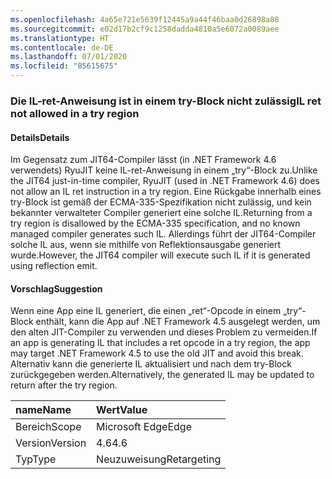 ```yaml
---
ms.openlocfilehash: 4a65e721e5639f12445a9a44f46baa0d26898a88
ms.sourcegitcommit: e02d17b2cf9c1258dadda4810a5e6072a0089aee
ms.translationtype: HT
ms.contentlocale: de-DE
ms.lasthandoff: 07/01/2020
ms.locfileid: "85615675"
---
```

### <a name="il-ret-not-allowed-in-a-try-region"></a><span data-ttu-id="94796-101">Die IL-ret-Anweisung ist in einem try-Block nicht zulässig</span><span class="sxs-lookup"><span data-stu-id="94796-101">IL ret not allowed in a try region</span></span>

#### <a name="details"></a><span data-ttu-id="94796-102">Details</span><span class="sxs-lookup"><span data-stu-id="94796-102">Details</span></span>

<span data-ttu-id="94796-103">Im Gegensatz zum JIT64-Compiler lässt (in .NET Framework 4.6 verwendets) RyuJIT keine IL-ret-Anweisung in einem „try“-Block zu.</span><span class="sxs-lookup"><span data-stu-id="94796-103">Unlike the JIT64 just-in-time compiler, RyuJIT (used in .NET Framework 4.6) does not allow an IL ret instruction in a try region.</span></span> <span data-ttu-id="94796-104">Eine Rückgabe innerhalb eines try-Block ist gemäß der ECMA-335-Spezifikation nicht zulässig, und kein bekannter verwalteter Compiler generiert eine solche IL.</span><span class="sxs-lookup"><span data-stu-id="94796-104">Returning from a try region is disallowed by the ECMA-335 specification, and no known managed compiler generates such IL.</span></span> <span data-ttu-id="94796-105">Allerdings führt der JIT64-Compiler solche IL aus, wenn sie mithilfe von Reflektionsausgabe generiert wurde.</span><span class="sxs-lookup"><span data-stu-id="94796-105">However, the JIT64 compiler will execute such IL if it is generated using reflection emit.</span></span>

#### <a name="suggestion"></a><span data-ttu-id="94796-106">Vorschlag</span><span class="sxs-lookup"><span data-stu-id="94796-106">Suggestion</span></span>

<span data-ttu-id="94796-107">Wenn eine App eine IL generiert, die einen „ret“-Opcode in einem „try“-Block enthält, kann die App auf .NET Framework 4.5 ausgelegt werden, um den alten JIT-Compiler zu verwenden und dieses Problem zu vermeiden.</span><span class="sxs-lookup"><span data-stu-id="94796-107">If an app is generating IL that includes a ret opcode in a try region, the app may target .NET Framework 4.5 to use the old JIT and avoid this break.</span></span> <span data-ttu-id="94796-108">Alternativ kann die generierte IL aktualisiert und nach dem try-Block zurückgegeben werden.</span><span class="sxs-lookup"><span data-stu-id="94796-108">Alternatively, the generated IL may be updated to return after the try region.</span></span>

| <span data-ttu-id="94796-109">name</span><span class="sxs-lookup"><span data-stu-id="94796-109">Name</span></span>    | <span data-ttu-id="94796-110">Wert</span><span class="sxs-lookup"><span data-stu-id="94796-110">Value</span></span>       |
|:--------|:------------|
| <span data-ttu-id="94796-111">Bereich</span><span class="sxs-lookup"><span data-stu-id="94796-111">Scope</span></span>   | <span data-ttu-id="94796-112">Microsoft Edge</span><span class="sxs-lookup"><span data-stu-id="94796-112">Edge</span></span>        |
| <span data-ttu-id="94796-113">Version</span><span class="sxs-lookup"><span data-stu-id="94796-113">Version</span></span> | <span data-ttu-id="94796-114">4.6</span><span class="sxs-lookup"><span data-stu-id="94796-114">4.6</span></span>         |
| <span data-ttu-id="94796-115">Typ</span><span class="sxs-lookup"><span data-stu-id="94796-115">Type</span></span>    | <span data-ttu-id="94796-116">Neuzuweisung</span><span class="sxs-lookup"><span data-stu-id="94796-116">Retargeting</span></span> |

